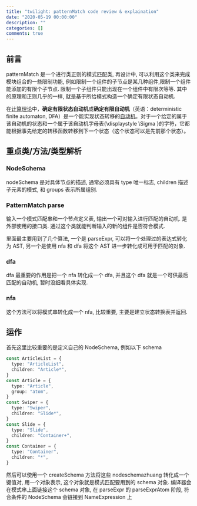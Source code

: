 ```yaml
---
title: "twilight: patternMatch code review & explaination"
date: "2020-05-19 00:00:00"
description: ""
categories: []
comments: true
---
```


## 前言

patternMatch 是一个进行类正则的模式匹配类, 再设计中, 可以利用这个类来完成模块组合的一些限制功能, 例如限制一个组件的子节点是某几种组件,限制一个组件能添加的有限个子节点. 限制一个子组件只能出现在一个组件中有限次等等. 其中的原理和正则几乎的一样, 就是基于所给模式构造一个确定有限状态自动机.

在[计算理论](https://zh.wikipedia.org/wiki/计算理论)中，**确定有限状态自动机**或**确定有限自动机**（英语：deterministic finite automaton, DFA）是一个能实现状态转移的[自动机](https://zh.wikipedia.org/wiki/自动机)。对于一个给定的属于该自动机的状态和一个属于该自动机字母表{\displaystyle \Sigma }的字符，它都能根据事先给定的转移函数转移到下一个状态（这个状态可以是先前那个状态）。

## 重点类/方法/类型解析

### NodeSchema

nodeSchema 是对具体节点的描述, 通常必须具有 type 唯一标志, children 描述子元素的模式, 和 groups 表示所属组别.

### PatternMatch parse

输入一个模式匹配串和一个节点定义表, 输出一个可对输入进行匹配的自动机. 是外部使用的接口类. 通过这个类就能判断输入的新的组件是否符合模式.

里面最主要用到了几个算法, 一个是 parseExpr, 可以将一个处理过的表达式转化为 AST, 另一个是使用 nfa 和 dfa 将这个 AST 进一步转化成可用于匹配的对象.

### dfa

dfa 最重要的作用是把一个 nfa 转化成一个 dfa, 并且这个 dfa 就是一个可供最后匹配的自动机, 暂时没细看具体实现.

### nfa

这个方法可以将模式串转化成一个 nfa, 比较重要, 主要是建立状态转换表并返回.

## 运作

首先这里比较重要的是定义自己的 NodeSchema, 例如以下 schema

```typescript
const ArticleList = {
  type: "ArticleList",
  children: "Article*",
}
const Article = {
  type: "Article",
  group: "atom",
}
const Swiper = {
  type: "Swiper",
  children: "Slide*",
}
const Slide = {
  type: "Slide",
  children: "Container+",
}
const Container = {
  type: "Container",
  children: "*",
}
```

然后可以使用一个 createSchema 方法将这些 nodeschemazhuang 转化成一个键值对, 用一个对象表示, 这个对象就是模式匹配要用到的 schema 对象. 编译器会在模式串上面链接这个 schema 对象, 在 parseExpr 的 parseExprAtom 阶段, 符合条件的 NodeSchema 会链接到 NameExpression 上
